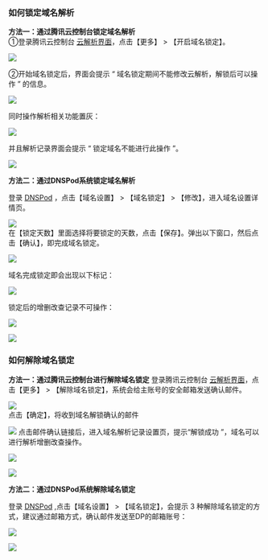 ### 如何锁定域名解析
**方法一：通过腾讯云控制台锁定域名解析**  
①登录腾讯云控制台 [云解析界面](https://console.cloud.tencent.com/domain/mydomain)，点击【更多】 > 【开启域名锁定】。

![](https://main.qcloudimg.com/raw/7bdb137bc5c079e89920f666e4a03a18.png)



②开始域名锁定后，界面会提示 “ 域名锁定期间不能修改云解析，解锁后可以操作 ” 的信息。

![](https://main.qcloudimg.com/raw/e79c738fc6d80eb37914ab0d050382c7.png)



同时操作解析相关功能置灰：

![](https://main.qcloudimg.com/raw/c09739882c36b85379aca3c2dbf82272.png)


并且解析记录界面会提示 “ 锁定域名不能进行此操作 ”。

![](https://main.qcloudimg.com/raw/7b27f317b1ebd8b2caddb10681a593c6.png)

**方法二：通过DNSPod系统锁定域名解析**  

登录 [DNSPod](https://www.dnspod.cn/console/dns) ，点击【域名设置】 > 【域名锁定】 > 【修改】，进入域名设置详情页。  

![](https://main.qcloudimg.com/raw/6774ea7f07eb22b4823dcdf984a6ef22.png)  
在【锁定天数】里面选择将要锁定的天数，点击【保存】。弹出以下窗口，然后点击【确认】，即完成域名锁定。

![](https://main.qcloudimg.com/raw/0b9b4ac99dfc38cb502d2d9702896b02.png)

域名完成锁定即会出现以下标记：

![](https://main.qcloudimg.com/raw/3ab10d0c0625fff5e4da3f60fc15537c.png)

锁定后的增删改查记录不可操作：


![](https://main.qcloudimg.com/raw/f8175da252f79ac5cf6d106db47b0458.png)

![](https://main.qcloudimg.com/raw/f61decb00d6524b7e40009e1c040ed12.png)
### 如何解除域名锁定
**方法一：通过腾讯云控制台进行解除域名锁定**
登录腾讯云控制台 [云解析界面](https://console.cloud.tencent.com/domain/mydomain)，点击【更多】 > 【解除域名锁定】，系统会给主账号的安全邮箱发送确认邮件。

![](https://main.qcloudimg.com/raw/fba0e66267f315d3a791bc337ac29d02.png)  
点击【确定】，将收到域名解锁确认的邮件

![](https://main.qcloudimg.com/raw/99dbffd833c8d25e521a0af4714df10f.png)
点击邮件确认链接后，进入域名解析记录设置页，提示“解锁成功 ”，域名可以进行解析增删改查操作。

![](https://main.qcloudimg.com/raw/9aa8217ff6b5c5f0974b1311a982c3eb.png)

![](https://main.qcloudimg.com/raw/1cd8f42907d5de3a9792ba53b3548e53.png)

**方法二：通过DNSPod系统解除域名锁定**

登录 [DNSPod](https://www.dnspod.cn/console/dns) ,点击【域名设置】 > 【域名锁定】，会提示 3 种解除域名锁定的方式，建议通过邮箱方式，确认邮件发送至DP的邮箱账号：


![](https://main.qcloudimg.com/raw/b6c7d487a4434e2d4e55f350ebbf6bb9.png)

![](https://main.qcloudimg.com/raw/0b00b1f4fb1246664bf09dfba334cb31.png)


